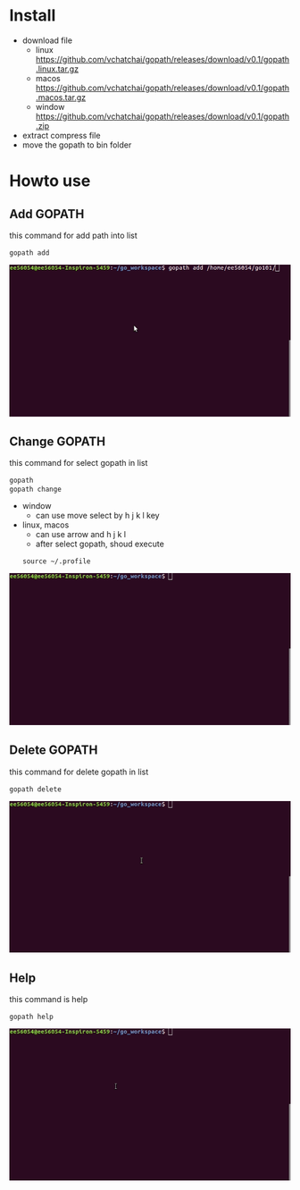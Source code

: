 
# Install
- download file 
  - linux https://github.com/vchatchai/gopath/releases/download/v0.1/gopath.linux.tar.gz
  - macos https://github.com/vchatchai/gopath/releases/download/v0.1/gopath.macos.tar.gz
  - window https://github.com/vchatchai/gopath/releases/download/v0.1/gopath.zip
- extract compress file
- move the gopath to bin folder

# Howto use

## Add GOPATH
this command for add path into list
```
gopath add 
```
![GOPATH add](https://github.com/vchatchai/gopath/blob/master/doc/gopath_add01.gif)
## Change GOPATH
this command for select gopath in list
```
gopath 
gopath change
```
- window 
  - can use move select by  h j k l  key
- linux, macos 
  - can use arrow and h j k l
  - after select gopath, shoud execute 
  ```
  source ~/.profile
  ```

![GOPATH change](https://github.com/vchatchai/gopath/blob/master/doc/gopath_change.gif)
## Delete GOPATH
this command for delete gopath in list
```
gopath delete
```
![GOPATH delete](https://github.com/vchatchai/gopath/blob/master/doc/gopath_delete.gif)
## Help
this command is help
```
gopath help 
```
![GOPATH help](https://github.com/vchatchai/gopath/blob/master/doc/gopath_help.gif)

